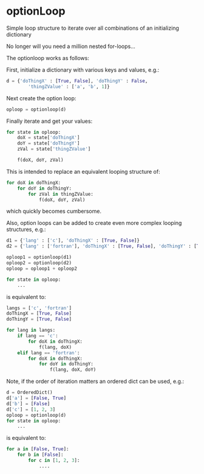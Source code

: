 # optionLoop
Simple loop structure to iterate over all combinations of an initializing dictionary

No longer will you need a million nested for-loops...

The optionloop works as follows:

First, initialize a dictionary with various keys and values, e.g.:

```python
d = {'doThingX' : [True, False], 'doThingY' : False,
		'thingZValue' : ['a', 'b', 1]}
```

Next create the option loop:

```python
oploop = optionloop(d)
```

Finally iterate and get your values:

```python
for state in oploop:
	doX = state['doThingX']
	doY = state['doThingY']
	zVal = state['thingZValue']

	f(doX, doY, zVal)
```

This is intended to replace an equivalent looping structure of:

```python
for doX in doThingX:
	for doY in doThingY:
		for zVal in thingZValue:
			f(doX, doY, zVal)
```

which quickly becomes cumbersome.

Also, option loops can be added to create even more complex looping structures, e.g.:

```python
d1 = {'lang' : ['c'], 'doThingX' : [True, False]}
d2 = {'lang' : ['fortran'], 'doThingX' : [True, False], 'doThingY' : [True, False]}

oploop1 = optionloop(d1)
oploop2 = optionloop(d2)
oploop = oploop1 + oploop2

for state in oploop:
	...
```

is equivalent to:

```python
langs = ['c', 'fortran']
doThingX = [True, False]
doThingY = [True, False]

for lang in langs:
	if lang == 'c':
		for doX in doThingX:
			f(lang, doX)
	elif lang == 'fortran':
		for doX in doThingX:
			for doY in doThingY:
				f(lang, doX, doY)
```

Note, if the order of iteration matters an ordered dict can be used, e.g.:

```python
d = OrderedDict()
d['a'] = [False, True]
d['b'] = [False]
d['c'] = [1, 2, 3]
oploop = optionloop(d)
for state in oploop:
	...
```

is equivalent to:

```python
for a in [False, True]:
	for b in [False]:
		for c in [1, 2, 3]:
			....
```
